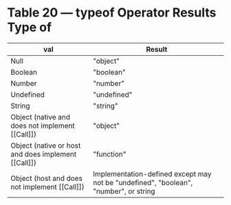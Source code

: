 # Table 20 — typeof Operator Results Type of 
|  val	                                                    |  Result                                                                    |
|-----------------------------------------------------------|----------------------------------------------------------------------------|
| Null	                                                    | "object"                                                                   |
| Boolean	                                                | "boolean"                                                                  |
| Number	                                                | "number"                                                                   |
| Undefined	                                                | "undefined"                                                                |
| String	                                                | "string"                                                                   |
| Object (native and does not implement [[Call]])	        | "object"                                                                   |
| Object (native or host and does implement [[Call]])	    | "function"                                                                 |
| Object (host and does not implement [[Call]])	            | Implementation-defined except may not be "undefined", "boolean", "number", or string |